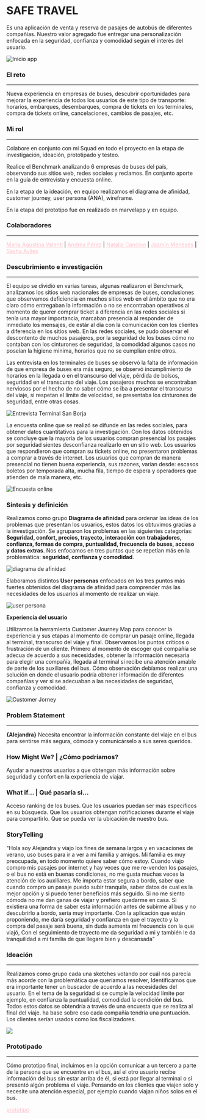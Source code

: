 # **SAFE TRAVEL**

Es una aplicación de venta y reserva de pasajes de autobús de diferentes compañías. Nuestro valor agregado fue entregar una personalización enfocada en la seguridad, confianza y comodidad según el interés del usuario.

![Inicio app](https://user-images.githubusercontent.com/32288156/37928017-e2cf225e-3111-11e8-992a-8fa53bed5f4c.png)

### **El reto**
***
Nueva experiencia en empresas de buses, descubrir oportunidades para mejorar la experiencia de todos los usuarios de este tipo de transporte: horarios, embarques, desembarques, compra de tickets en los terminales, compra de tickets online, cancelaciones, cambios de pasajes, etc.

### **Mi rol**
***
Colabore en conjunto con mi Squad en todo el proyecto en la etapa de investigación, ideación, prototipado y testeo. 

Realice el Benchmark analizando 6 empresas de buses del país, observando sus sitios web, redes sociales y reclamos. En conjunto aporte en la guía de entrevista y encuesta online.

En la etapa de la ideación, en equipo realizamos el diagrama de afinidad, customer journey, user persona (ANA), wireframe.

En la etapa del prototipo fue en realizado en marvelapp y en equipo.

### **Colaboradores**
***

<a href="https://www.linkedin.com/in/mariaagustinavalenti/" style="color:pink">Maria Agustina Valenti</a> | 
<a href="https://www.linkedin.com/in/andrea-p%C3%A9rez-gonz%C3%A1lez/" style="color:pink">Andrea Pérez</a> | <a href="https://www.linkedin.com/in/nataliacancino/" style="color:pink">Natalia Cancino</a> | 
<a href="https://www.linkedin.com/in/jazminmeneses/" style="color:pink">Jazmín Meneses</a> | 
<a href="https://www.linkedin.com/in/sasha-aviles-calder%C3%B3n/" style="color:pink">Sasha Aviles</a>

### **Descubrimiento e investigación**
***
El equipo se dividió en varias tareas, algunas realizaron el Benchmark, analizamos los sitios web nacionales de empresas de buses, conclusiones que observamos deficiencia en muchos sitios web en el ámbito que no era claro cómo entregaban la información o no se encontraban operativos al momento de querer comprar ticket a diferencia en las redes sociales si tenía una mayor importancia, marcaban presencia al responder de inmediato los mensajes, de estár al día con la comunicación con los clientes a diferencia en los sitios web. En las redes sociales, se pudo observar el descontento de muchos pasajeros, por la seguridad de los buses cómo no contaban con los cinturones de seguridad, la comodidad algunos casos no poseían la higiene minima, horarios que no se cumplian entre otros. 

Las entrevista en los terminales de buses se observó la falta de información de que empresa de buses era más seguro, se observó incumplimiento de horarios en la llegada o en el transcurso del viaje, pérdida de bolsos, seguridad en el transcurso del viaje. Los pasajeros muchos se encontraban nerviosos por el hecho de no saber cómo se iba a presentar el transcurso del viaje, si respetan el límite de velocidad, se presentaba los cinturones de seguridad, entre otras cosas.

![Entrevista Terminal San Borja](imagenes/imagen-01-01.png)

La encuesta online que se realizó se difunde en las redes sociales, para obtener datos cuantitativos para la investigación. Con los datos obtenidos se concluye que la mayoría de los usuarios compran presencial los pasajes por seguridad sientes desconfianza realizarlo en un sitio web. Los usuarios que respondieron que compran su tickets online, no presentaron problemas a comprar a través de internet. Los usuarios que compran de manera presencial no tienen buena experiencia, sus  razones, varían desde: escasos boletos por temporada alta, mucha fila, tiempo de espera y operadores que atienden de mala manera, etc.

![Encuesta online](imagenes/imagen-02-01.png)

### **Síntesis y definición**

Realizamos como grupo **Diagrama de afinidad** para ordenar las ideas de los problemas que presentan los usuarios, estos datos los obtuvimos gracias a la investigación. Se agruparon los problemas en las siguientes categorías: **Seguridad, confort, precios, trayecto, interacción con trabajadores, confianza, formas de compra, puntualidad, frecuencia de buses, acceso y datos extras**.  Nos enfocamos en tres puntos que se repetían más en la problemática: **seguridad, confianza y comodidad**.


![diagrama de afinidad](imagenes/imagen-03-01.png)

Elaboramos distintos **User personas** enfocados en los tres puntos más fuertes obtenidos del diagrama de afinidad para comprender más las necesidades de los usuarios al momento de realizar un viaje.

![user persona](imagenes/imagen-04-01.png)

**Experiencia del usuario**

Utilizamos la herramienta Customer Journey Map para conocer la experiencia y sus etapas al momento de comprar un pasaje online, llegada al terminal, transcurso del viaje y final. Observamos los puntos críticos o frustración de un cliente. Primero al momento de escoger qué compañía se adecua de acuerdo a sus necesidades, obtener la información necesaria para elegir una compañía, llegada al terminal si recibe una atención amable de parte de los auxiliares del bus. Cómo observación debíamos realizar una solución en donde el usuario podría obtener información de diferentes compañías y ver si se adecuaban a las necesidades de seguridad, confianza y comodidad.

![Customer Jorney](imagenes/mapa-01.png)

### **Problem Statement**
***

**{Alejandra}** Necesita encontrar la información constante del viaje en el bus para sentirse más segura, cómoda y comunicárselo a sus seres queridos.

### **How Might We? | ¿Cómo podríamos?**

Ayudar a nuestros usuarios a que obtengan más información sobre seguridad y confort en la experiencia de viajar.

### **What if… | Qué pasaría si…**

Acceso ranking de los buses. 
Que los usuarios puedan ser más específicos en su búsqueda. 
Que los usuarios obtengan notificaciones durante el viaje para compartirlo. 
Que se pueda ver la ubicación de nuestro bus. 

### **StoryTelling**

"Hola soy Alejandra y viajo los fines de semana largos y en vacaciones de verano, uso buses para ir a ver a mi familia y amigos. Mi familia es muy preocupada, en todo momento quiere saber cómo estoy.
Cuando viajo compro mis pasajes por internet y hay veces que me re-venden los pasajes, o el bus no está en buenas condiciones, no me gusta muchas veces la atención de los auxiliares.
Me importa estar segura a bordo, saber que cuando compro un pasaje puedo subir tranquila, saber datos de cual es la mejor opción y si puedo tener beneficios más seguido. Si no me siento cómoda no me dan ganas de viajar y prefiero quedarme en casa.
Si existiera una forma de saber esta información antes de subirme al bus y no descubrirlo a bordo, sería muy importante.
Con la aplicación que están proponiendo, me daría seguridad y confianza en que el trayecto y la compra del pasaje será buena, sin duda aumenta mi frecuencia con la que viajó, Con el seguimiento de trayecto me da seguridad a mi y también le da tranquilidad a mi familia de que llegare bien y descansada"

### **Ideación**
***
Realizamos como grupo cada una sketches votando por cuál nos parecía más acorde con la problemática que queríamos resolver, Identificamos que era importante tener un buscador de acuerdo a las necesidades del usuario. En el tema de la seguridad si se cumple la velocidad límite por ejemplo, en confianza la puntualidad, comodidad la condición del bus. Todos estos datos se obtendría a través de una encuesta que se realiza al final del viaje. ha base sobre eso cada compañía tendría una puntuación. Los clientes serían usados como los fiscalizadores. 

![](imagenes/wireframe-01.png)

### **Prototipado**
***
Cómo prototipo final, incluimos en la opción comunicar a un tercero a parte de la persona que se encuentre en el bus, así el otro usuario recibe información del bus sin estar arriba de él, si está por llegar al terminal o si presentó algún problema el viaje. Pensando en los clientes que viajen solo y necesite una atención especial, por ejemplo cuando viajan niños solos en el bus.

<a href="https://marvelapp.com/136jga16/screen/38086057" style="color:pink"> prototipo </a>

